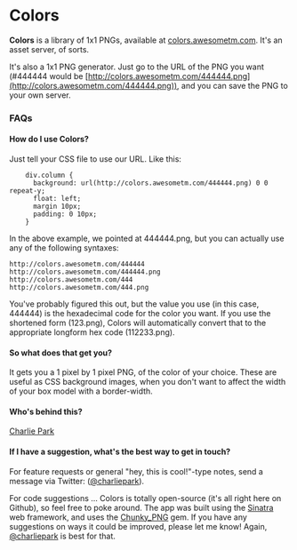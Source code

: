 # Colors

**Colors** is a library of 1x1 PNGs, available at [colors.awesometm.com](http://colors.awesometm.com). It's an asset server, of sorts. 

It's also a 1x1 PNG generator. Just go to the URL of the PNG you want (#444444 would be [http://colors.awesometm.com/444444.png](http://colors.awesometm.com/444444.png)), and you can save the PNG to your own server.

### FAQs

#### How do I use Colors?

Just tell your CSS file to use our URL. Like this:

		div.column {
		  background: url(http://colors.awesometm.com/444444.png) 0 0 repeat-y;
		  float: left;
		  margin 10px;
		  padding: 0 10px;
		}

In the above example, we pointed at 444444.png, but you can actually use any of the following syntaxes:

    http://colors.awesometm.com/444444
    http://colors.awesometm.com/444444.png
    http://colors.awesometm.com/444
    http://colors.awesometm.com/444.png

You've probably figured this out, but the value you use (in this case, 444444) is the hexadecimal code for the color you want. If you use the shortened form (123.png), Colors will automatically convert that to the appropriate longform hex code (112233.png).

#### So what does that get you?

It gets you a 1 pixel by 1 pixel PNG, of the color of your choice. These are useful as CSS background images, when you don't want to affect the width of your box model with a border-width.


#### Who's behind this?

[Charlie Park](http://charliepark.org)

#### If I have a suggestion, what's the best way to get in touch?

For feature requests or general "hey, this is cool!"-type notes, send a message via Twitter: \([@charliepark](http://twitter.com/charliepark)\).

For code suggestions ... Colors is totally open-source (it's all right here on Github), so feel free to poke around. The app was built using the [Sinatra](http://www.sinatrarb.com/) web framework, and uses the [Chunky_PNG](http://github.com/wvanbergen/chunky_png) gem. If you have any suggestions on ways it could be improved, please let me know! Again, [@charliepark](http://twitter.com/charliepark) is best for that.